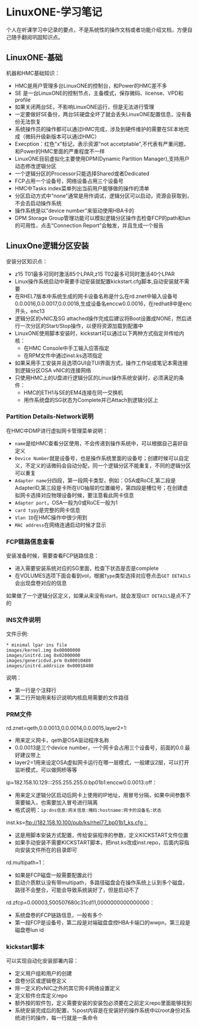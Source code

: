 # LinuxONE-学习笔记
个人在听课学习中记录的要点，不是系统性的操作文档或者功能介绍文档，方便自己随手翻阅巩固知识点。
## LinuxONE-基础
机器和HMC基础知识：
- HMC是用户管理多台LinuxONE的控制台，和Power的HMC差不多
- SE 是一台LinuxONE的控制节点，主备模式，保存微码、license、VPD和profile
- 如果关闭两台SE，不影响LinuxONE运行，但是无法进行管理
- 一定要做好SE备份，两台SE硬盘全坏了就会丢失LinuxONE配置信息，没有备份无法恢复
- 系统操作员的操作都可以通过HMC完成，涉及到硬件维护的需要在SE本地完成（微码升级新版本可以通过HMC）
- Execption：红色"x"标记，表示资源"not accetptable",不代表有严重问题，和Power的HMC里面的严重程度不一样
- LinuxONE目前虚拟化主要使用DPM(Dynamic Partition Manager),支持用户动态修改逻辑分区
- 一个逻辑分区的Processor只能选择Shared或者Dedicated
- FCP占用一个设备号，网络设备占用三个设备号
- HMC中Tasks index菜单列出当前用户能够做的操作的清单
- 分区启动方式中“none”通常是用作调试，逻辑分区可以启动，资源会获取到，不会去启动操作系统
- 操作系统是以“device number”来驱动使用HBA卡的
- DPM Storage Group管理功能可以模拟逻辑分区操作去检查FCP的path和lun的可用性，点击“Connection Report”会触发，并且生成一个报告

## LinuxOne逻辑分区安装
安装分区知识点：
- z15 T01最多可同时激活85个LPAR,z15 T02最多可同时激活40个LPAR
- Linux操作系统启动中需要手动安装就配置kickstart.cfg脚本,自动安装就不需要
- 在RHEL7版本中系统生成的网卡设备名称是什么在rd.znet中输入设备号0.0.0016,0.0.0017,0.0.0018,生成设备名enccw0.0.0016，在redhat8中是enc开头，enc13
- 逻辑分区的vNIC及SG attached操作完成后建议将Boot设置成NONE，然后进行一次分区的Start/Stop操作，以便将资源加载到配置中
- LinuxONE使用脚本安装时，kickstart可以通过以下两种方式指定并传给内核：
    - 在HMC Console中手工输入应答指定
    - 在RPM文件中通过inst.ks选项指定
- 如果采用手工安装并且选项GUI会TUI界面方式，操作工作站或笔记本需连接到逻辑分区OSA vNIC的连接网络
- 只使用HMC上的U盘进行逻辑分区的Linux操作系统安装时，必须满足的条件：
    - HMC的ETH1与SE的EM4连接在同一交换机
    - 用作系统盘的SG状态为Complete并已Attach到逻辑分区上

### Partition Details-Network说明
在HMC中DMP进行虚拟网卡管理菜单说明：
- `name`是给HMC查看分区使用，不会传递到操作系统中，可以根据自己喜好自定义
- `Device Number`就是设备号，也是操作系统里面的设备号；创建时候可以自定义，不定义的话微码会自动分配，同一个逻辑分区不能重复，不同的逻辑分区可以重复
- `Adapter name`分四段，第一段网卡类型，例如：OSA或RoCE,第二段是AdapterID,第三段是卡所在I/O抽屉的位置编号，第四段是槽位号；在创建虚拟网卡选择对应物理设备时候，要注意看此网卡信息
- `Adapter port`，OSA一般为0或RoCE一般为1
- `card typy`是完整的网卡信息
- `Vlan ID`在HMC操作中很少用到
- `MAC address`在网络连通启动时候才显示

### FCP链路信息查看
安装准备时候，需要查看FCP链路信息：
- 进入需要安装系统对应的SG里面，检查下状态是否是complete
- 在VOLUMES选项下面会看到vol，根据`Type`类型选择对应卷点击`GET DETAILS`会出现盘卷对应的信息

如果做了一个逻辑分区定义，如果从来没有start，就会发现`GET DETAILS`是点不了的

### INS文件说明
文件示例:
```
* minimal lpar ins file
images/kernel.img 0x00000000
images/initrd.img 0x02000000
images/genericdvd.prm 0x00010480
images/initrd.addrsize 0x00010408
```
说明：
- 第一行是个注释行
- 第二行开始用来标识说明内核启用需要的文件路径

### PRM文件
rd.znet=qeth,0.0.0013,0.0.0014,0.0.0015,layer2=1:
- 用来定义网卡，qeth是OSA驱动程序名称
- 0.0.0013是三个device number，一个网卡会占用三个设备号，前面的0.0.最好建议带上
- layer2=1用来设定OSA虚拟网卡运行在哪一层模式，一般建议2层，可以打开监听模式，可以做网桥等等

ip=182.158.10.129:::255.255.255.0:bp01b1:enccw0.0.0013:off：
- 用来定义逻辑分区启动后网卡上使用的IP地址，用冒号分隔，如果中间参数不需要输入，也需要加入冒号进行隔离
- 格式说明：`ip:dns信息:网关信息:掩码:hostname:网卡的设备名:状态`

inst.ks=ftp://182.158.10.100/pub/ks/rhel77_bp01b1_ks.cfg：
- 这是用脚本安装方式配置，传给安装程序的参数，定义KICKSTART文件位置
- 如果手动安装不需要KICKSTART脚本，把inst.ks改成inst.repo，后面内容指向安装文件所在的目录即可

rd.multipath=1：
- 如果是FCP磁盘一般需要配置此行
- 启动介质默认没有带multipath，多路径磁盘会在操作系统上认到多个磁盘，路径不会整合，可能会导致系统装好了，但是启动不了

rd.zfcp=0.00003,500507680c31cd11,0000000000000000：
- 系统盘卷的FCP链路信息，一般有多个
- 第一段FCP是设备号，第二段是对端磁盘盘控HBA卡端口的wwpn，第三段是磁盘卷lun id

### kickstart脚本
可以实现自动化安装部署内容：
- 定义用户组和用户的创建
- 盘卷分区或逻辑卷定义
- 除一定义的vNIC之外的其它网卡网络设置定义
- 定义软件仓库定义repo
- 额外按的软件包，定义需要安装的安装包必须要在之前定义repo里面能够找到
- 系统安装完成后的配置，%post内容是在安装好的操作系统中以root身份对系统进行的操作，每一行就是一条命令
